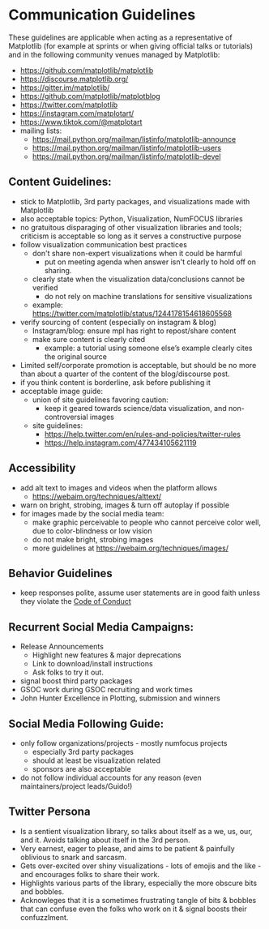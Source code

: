 # Communication Guidelines
These guidelines are applicable when acting as a representative of Matplotlib (for example at sprints or when giving official talks or tutorials) and in the following community venues managed by Matplotlib:
* https://github.com/matplotlib/matplotlib
* https://discourse.matplotlib.org/
* https://gitter.im/matplotlib/ 
* https://github.com/matplotlib/matplotblog 
* https://twitter.com/matplotlib
* https://instagram.com/matplotart/
* https://www.tiktok.com/@matplotart
* mailing lists:
    * https://mail.python.org/mailman/listinfo/matplotlib-announce
    * https://mail.python.org/mailman/listinfo/matplotlib-users
    * https://mail.python.org/mailman/listinfo/matplotlib-devel

## Content Guidelines:
- stick to Matplotlib, 3rd party packages, and visualizations made with Matplotlib
- also acceptable topics: Python, Visualization, NumFOCUS libraries
- no gratuitous disparaging of other visualization libraries and tools; criticism is acceptable so long as it serves a constructive purpose
- follow visualization communication best practices
    - don't share non-expert visualizations when it could be harmful
      - put on meeting agenda when answer isn't clearly to hold off on sharing. 
    - clearly state when the visualization data/conclusions cannot be verified
      - do not rely on machine translations for sensitive visualizations
    - example: https://twitter.com/matplotlib/status/1244178154618605568
- verify sourcing of content (especially on instagram & blog)
    - Instagram/blog: ensure mpl has right to repost/share content 
    - make sure content is clearly cited
        - example: a tutorial using someone else’s example clearly cites the original source
- Limited self/corporate promotion is acceptable, but should be no more than about a quarter of the content of the blog/discourse post. 
- if you think content is borderline, ask before publishing it 
- acceptable image guide:
    - union of site guidelines favoring caution:
        - keep  it geared towards science/data visualization, and non-controversial images 
    - site guidelines:
        - https://help.twitter.com/en/rules-and-policies/twitter-rules
        - https://help.instagram.com/477434105621119

## Accessibility
- add alt text to images and videos when the platform allows
    - https://webaim.org/techniques/alttext/
- warn on bright, strobing, images & turn off autoplay if possible
- for images made by the social media team:
  - make graphic perceivable to people who cannot perceive color well, due to color-blindness or low vision
  - do not make bright, strobing images 
  - more guidelines at https://webaim.org/techniques/images/
       
## Behavior Guidelines
- keep responses polite, assume user statements are in good faith unless they violate the [Code of Conduct](https://www.python.org/psf/conduct/)

## Recurrent Social Media Campaigns:
- Release Announcements
    - Highlight new features & major deprecations
    - Link to download/install instructions
    - Ask folks to try it out. 
- signal  boost third party packages
- GSOC work during GSOC recruiting and work times
- John Hunter Excellence in Plotting, submission and winners

## Social Media Following Guide:
- only follow organizations/projects - mostly numfocus projects 
    - especially 3rd party packages
    - should at least be visualization related
    - sponsors are also acceptable
- do not follow individual accounts for any reason (even maintainers/project leads/Guido!) 

## Twitter Persona
* Is a sentient visualization library, so talks about itself as a we, us, our, and it. Avoids talking about itself in the 3rd person. 
* Very earnest, eager to please, and aims to be patient & painfully oblivious to snark and sarcasm.  
* Gets over-excited over shiny visualizations - lots of emojis and the like - and encourages folks to share their work. 
* Highlights various parts of the library, especially the more obscure bits and bobbles. 
* Acknowleges that it is a sometimes frustrating tangle of bits & bobbles that can confuse even the folks who work on it & signal boosts their confuzzlment. 
